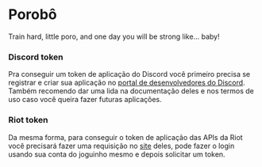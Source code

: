 # Porobô

Train hard, little poro, and one day you will be strong like... baby!

### Discord token

Pra conseguir um token de aplicação do Discord você primeiro precisa se registrar e criar sua aplicação no [portal de desenvolvedores do Discord](https://discord.com/developers/applications). Também recomendo dar uma lida na documentação deles e nos termos de uso caso você queira fazer futuras aplicações.

### Riot token

Da mesma forma, para conseguir o token de aplicação das APIs da Riot você precisará fazer uma requisição no [site](https://developer.riotgames.com/apis) deles, pode fazer o login usando sua conta do joguinho mesmo e depois solicitar um token.